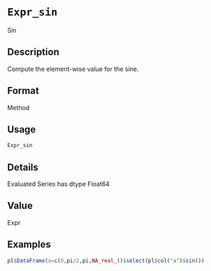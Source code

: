 # `Expr_sin`

Sin


## Description

Compute the element-wise value for the sine.


## Format

Method


## Usage

```r
Expr_sin
```


## Details

Evaluated Series has dtype Float64


## Value

Expr


## Examples

```r
pl$DataFrame(a=c(0,pi/2,pi,NA_real_))$select(pl$col("a")$sin())
```


